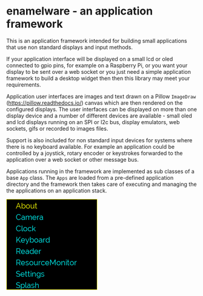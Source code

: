 # enamelware - an application framework

This is an application framework intended for building small applications that use non standard displays and input methods. 

If your application interface will be displayed on a small lcd or oled connected to gpio pins, for example on a Raspberry Pi, or you want your display to be sent over a web socket or you just need a simple application framework to build a desktop widget then then this library may meet your requirements.

Application user interfaces are images and text drawn on a Pillow `ImageDraw` (https://pillow.readthedocs.io/) canvas which are then rendered on the configured displays. The user interfaces can be displayed on more than one display device and a number of different devices are available - small oled and lcd displays running on an SPI or I2c bus, display emulators, web sockets, gifs or recorded to images files.

Support is also included for non standard input devices for systems where there is no keyboard available. For example an application could be controlled by a joystick, rotary encoder or keystrokes forwarded to the application over a web socket or other message bus.

Applications running in the framework are implemented as sub classes of a base `App` class. The `Apps` are loaded from a pre-defined application directory and the framework then takes care of executing and managing the the applications on an application stack.


![Coming soon ...](SCR.gif)
